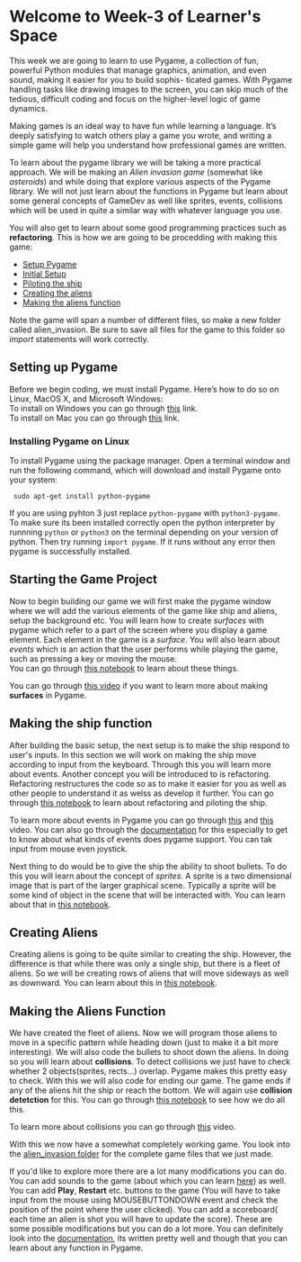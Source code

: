# Welcome to Week-3 of Learner's Space

This week we are going to learn to use Pygame, a collection of fun, powerful Python modules
that manage graphics, animation, and even sound, making it easier for you to build sophis-
ticated games. With Pygame handling tasks like drawing images to the screen, you can skip much of the
tedious, difficult coding and focus on the higher-level logic of game dynamics.

Making games is an ideal way to have fun while learning a language. It’s deeply satisfying to watch others play a game you wrote, and writing a simple game 
will help you understand how professional games are written.  

To learn about the pygame library we will be taking a more practical approach. We will be making an *Alien invasion game* (somewhat like *asteroids*) and while doing that explore various aspects of the Pygame library. We will not just learn about the functions in Pygame but learn about some general concepts of GameDev as well like sprites, events, collisions which will be used in quite a similar way with whatever language you use. 

You will also get to learn about some good programming practices such as **refactoring**. This is how we are going to be procedding with making this game:

- [Setup Pygame](#Setting-up-Pygame)
- [Initial Setup](#Starting-the-Game-Project)
- [Piloting the ship](#Making-the-ship-function)
- [Creating the aliens](#Creating-Aliens)
- [Making the aliens function](#Making-the-Aliens-Function)


Note the game will span a number of different files, so make a new folder called alien_invasion. Be sure to save all files for the game to this folder so *import* statements will work correctly.


## Setting up Pygame
Before we begin coding, we must install Pygame. Here’s how to do so on Linux, MacOS X, and Microsoft Windows:  
To install on Windows you can go through [this](https://www.youngwonks.com/blog/How-to-Install-PyGame-on-Windows) link.  
To install on Mac you can go through [this](https://www.youngwonks.com/blog/How-to-Install-PyGame-on-a-Mac) link.
### Installing Pygame on Linux
To install Pygame using the package manager.
Open a terminal window and run the following command, which will
download and install Pygame onto your system:  
```
 sudo apt-get install python-pygame
```
If you are using pyhton 3 just replace `python-pygame` with `python3-pygame`.  
To make sure its been installed correctly open the python interpreter by runnning `python` or `python3` on the terminal depending on your version of python.
Then try running `import pygame`. If it runs without any error then pygame is successfully installed.

## Starting the Game Project
Now to begin building our game we will first make the pygame window where we will add the various elements of the game like ship and aliens, setup the background etc. You will learn how to create *surfaces* with pygame which refer to a part of the screen where you display a game element. Each element in the game is a *surface*. You will also learn about *events* which is an action that the user performs while playing the game, such as pressing a key or moving the mouse.  
You can go through [this notebook](https://github.com/Karrthik-Arya/TSS-2021/blob/main/Python%20%26%20its%20Applications/Week-3/Initial_Setup.ipynb) to learn about these things. 

You can go through [this video](https://www.youtube.com/watch?v=Wdyn1uGkRAU) if you want to learn more about making **surfaces** in Pygame.

## Making the ship function
After building the basic setup, the next setup is to make the ship respond to user's inputs. In this section we will work on making the ship move according to input from the keyboard. Through this you will learn more about events. Another concept you will be introduced to is refactoring. Refactoring restructures the code so as to make it easier for you as well as other people to understand it as welss as develop it further. You can go through [this notebook](https://github.com/Karrthik-Arya/TSS-2021/blob/main/Python%20%26%20its%20Applications/Week-3/Ship_Function.ipynb) to learn about refactoring and piloting the ship.

To learn more about events in Pygame you can go through [this](https://www.youtube.com/watch?v=umHZ6wnQTyQ) and [this](https://www.youtube.com/watch?v=nE5EeQPiznU) video.  You can also go through the [documentation](https://www.pygame.org/docs/ref/event.html) for this especially to get to know about what kinds of events does pygame support. You can tak input from mouse even joystick.

Next thing to do would be to give the ship the ability to shoot bullets. To do this you will learn about the concept of *sprites*. A sprite is a two dimensional image that is part of the larger graphical scene. Typically a sprite will be some kind of object in the scene that will be interacted with. You can learn about that in [this notebook](https://github.com/Karrthik-Arya/TSS-2021/blob/main/Python%20%26%20its%20Applications/Week-3/Bullets.ipynb).

## Creating Aliens
Creating aliens is going to be quite similar to creating the ship. However, the difference is that while there was only a single ship, but there is a fleet of aliens. So we will be creating rows of aliens that will move sideways as well as downward. You can learn about this in [this notebook](https://github.com/Karrthik-Arya/TSS-2021/blob/main/Python%20%26%20its%20Applications/Week-3/Creating_Aliens.ipynb).

## Making the Aliens Function
We have created the fleet of aliens. Now we will program those aliens to move in a specific pattern while heading down (just to make it a bit more interesting). We will also code the bullets to shoot down the aliens. In doing so you will learn about **collisions**. To detect collisions we just have to check whether 2 objects(sprites, rects...) overlap. Pygame makes this pretty easy to check. With this we will also code for ending our game. The game ends if any of the aliens hit the ship or reach the bottom. We will again use **collision detetction** for this. You can go through [this notebook](https://github.com/Karrthik-Arya/TSS-2021/blob/main/Python%20%26%20its%20Applications/Week-3/Alien_Function.ipynb) to see how we do all this. 

To learn more about collisions you can go through [this](https://www.youtube.com/watch?v=bQnEQvyS1Ns) video.

With this we now have a somewhat completely working game. You look into the [alien_invasion folder](https://github.com/Karrthik-Arya/TSS-2021/tree/main/Python%20%26%20its%20Applications/Week-3/alien_invasion) for the complete game files that we just made. 

If you'd like to explore more there are a lot many modifications you can do. You can add sounds to the game (about which you can learn [here](https://www.geeksforgeeks.org/python-playing-audio-file-in-pygame/)) as well. You can add **Play**, **Restart** etc. buttons to the game (You will have to take input from the mouse using MOUSEBUTTONDOWN event and check the position of the point where the user clicked). You can add a scoreboard( each time an alien is shot you will have to update the score). These are some possible modifications but you can do a lot more. You can definitely look into the [documentation](https://www.pygame.org/docs/), its written pretty well and though that you can learn about any function in Pygame.  
